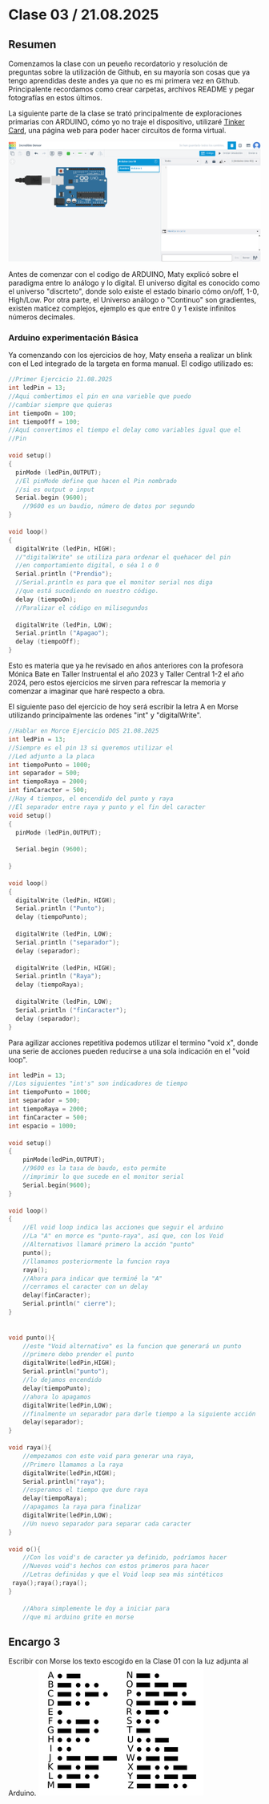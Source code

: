 # Clase 03 / 21.08.2025
## Resumen
Comenzamos la clase con un peueño recordatorio y resolución de preguntas sobre la utilización de Github, en su mayoría son cosas que ya tengo aprendidas deste andes ya que no es mi primera vez en Github.
Principalente recordamos como crear carpetas, archivos README y pegar fotografías en estos últimos.

La siguiente parte de la clase se trató principalmente de exploraciones primarias con ARDUINO, cómo yo no traje el dispositivo, utilizaré [Tinker Card](https://www.tinkercad.com/things/1jfkEjWRtGt/editel), una página web para poder hacer circuitos de forma virtual.

![Tinkercad](ImagenesClase03/TinKerCad.png)

Antes de comenzar con el codigo de ARDUINO, Maty explicó sobre el paradigma entre lo análogo y lo digital. 
El universo digital es conocido como el universo "discrteto", donde solo existe el estado binario cómo on/off, 1-0, High/Low.
Por otra parte, el Universo análogo o "Continuo" son gradientes, existen maticez complejos, ejemplo es que entre 0 y 1 existe infinitos números decimales.

### Arduino experimentación Básica

Ya comenzando con los ejercicios de hoy, Maty enseña a realizar un blink con el Led integrado de la targeta en forma manual. 
El codigo utilizado es:
```cpp
//Primer Ejercicio 21.08.2025
int ledPin = 13;
//Aqui combertimos el pin en una varieble que puedo 
//cambiar siempre que quieras
int tiempoOn = 100;
int tiempoOff = 100;
//Aquí convertimos el tiempo el delay como variables igual que el 
//Pin

void setup()
{
  pinMode (ledPin,OUTPUT); 
  //El pinMode define que hacen el Pin nombrado
  //si es output o input
  Serial.begin (9600);
    //9600 es un baudio, número de datos por segundo
}

void loop()
{
  digitalWrite (ledPin, HIGH);
  //"digitalWrite" se utiliza para ordenar el quehacer del pin 
  //en comportamiento digital, o séa 1 o 0
  Serial.println ("Prendio");
  //Serial.println es para que el monitor serial nos diga
  //que está sucediendo en nuestro código.
  delay (tiempoOn);
  //Paralizar el código en milisegundos
  
  digitalWrite (ledPin, LOW);
  Serial.println ("Apagao"); 
  delay (tiempoOff);
}
```
Esto es materia que ya he revisado en años anteriores con la profesora Mónica Bate en Taller Instruental el año 2023 y Taller Central 1-2 el año 2024, pero estos ejercicios me sirven para refrescar la memoria y comenzar a imaginar que haré respecto a obra.

El siguiente paso del ejercicio de hoy será escribir la letra A en Morse utilizando principalmente las ordenes "int" y "digitalWrite".

```cpp
//Hablar en Morce Ejercicio DOS 21.08.2025
int ledPin = 13;
//Siempre es el pin 13 si queremos utilizar el 
//Led adjunto a la placa
int tiempoPunto = 1000;
int separador = 500;
int tiempoRaya = 2000;
int finCaracter = 500;
//Hay 4 tiempos, el encendido del punto y raya
//El separador entre raya y punto y el fin del caracter
void setup()
{
  pinMode (ledPin,OUTPUT); 
  
  Serial.begin (9600);
    
}

void loop()
{
  digitalWrite (ledPin, HIGH);
  Serial.println ("Punto");
  delay (tiempoPunto);

  digitalWrite (ledPin, LOW);
  Serial.println ("separador"); 
  delay (separador);
  
  digitalWrite (ledPin, HIGH);
  Serial.println ("Raya");
  delay (tiempoRaya);
  
  digitalWrite (ledPin, LOW);
  Serial.println ("finCaracter"); 
  delay (separador);
}
```

Para agilizar acciones repetitiva podemos utilizar el termino "void x", donde una serie de acciones pueden reducirse a una sola indicación en el "void loop".

```cpp
int ledPin = 13;
//Los siguientes "int's" son indicadores de tiempo
int tiempoPunto = 1000;
int separador = 500;
int tiempoRaya = 2000;
int finCaracter = 500;
int espacio = 1000;

void setup()
{
    pinMode(ledPin,OUTPUT);
    //9600 es la tasa de baudo, esto permite 
  	//imprimir lo que sucede en el monitor serial
    Serial.begin(9600);
}

void loop()
{
    //El void loop indica las acciones que seguir el arduino
    //La "A" en morce es "punto-raya", así que, con los Void 
  	//Alternativos llamaré primero la acción "punto"
    punto();
    //llamamos posteriormente la funcion raya
    raya();
    //Ahora para indicar que terminé la "A"
  	//cerramos el caracter con un delay
    delay(finCaracter);
    Serial.println(" cierre");
}


void punto(){
    //este "Void alternativo" es la funcion que generará un punto
    //primero debo prender el punto
    digitalWrite(ledPin,HIGH);
    Serial.println("punto");
    //lo dejamos encendido
    delay(tiempoPunto);
    //ahora lo apagamos
    digitalWrite(ledPin,LOW);
    //finalmente un separador para darle tiempo a la siguiente acción
    delay(separador);
}

void raya(){
 	//empezamos con este void para generar una raya,
  	//Primero llamamos a la raya
    digitalWrite(ledPin,HIGH);
    Serial.println("raya");
    //esperamos el tiempo que dure raya
    delay(tiempoRaya);
    //apagamos la raya para finalizar
    digitalWrite(ledPin,LOW);
  	//Un nuevo separador para separar cada caracter
}

void o(){
  	//Con los void's de caracter ya definido, podríamos hacer 
  	//Nuevos void's hechos con estos primeros para hacer
  	//Letras definidas y que el Void loop sea más sintéticos
 raya();raya();raya();
}

	//Ahora simplemente le doy a iniciar para
	//que mi arduino grite en morse
```

## Encargo 3

Escribir con Morse los texto escogido en la Clase 01 con la luz adjunta al Arduino.
![Alfabeto en Morse](ImagenesClase03/Morse.png)
